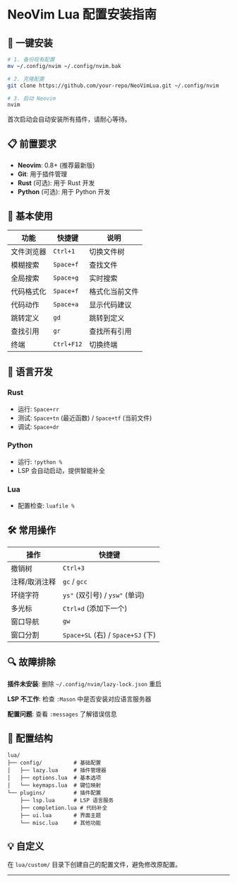 # NeoVim Lua 配置安装指南

## 🚀 一键安装

```bash
# 1. 备份现有配置
mv ~/.config/nvim ~/.config/nvim.bak

# 2. 克隆配置
git clone https://github.com/your-repo/NeoVimLua.git ~/.config/nvim

# 3. 启动 Neovim
nvim
```

首次启动会自动安装所有插件，请耐心等待。

## 📋 前置要求

- **Neovim**: 0.8+ (推荐最新版)
- **Git**: 用于插件管理
- **Rust** (可选): 用于 Rust 开发
- **Python** (可选): 用于 Python 开发

## 🔧 基本使用

| 功能 | 快捷键 | 说明 |
|------|--------|------|
| 文件浏览器 | `Ctrl+1` | 切换文件树 |
| 模糊搜索 | `Space+f` | 查找文件 |
| 全局搜索 | `Space+g` | 实时搜索 |
| 代码格式化 | `Space+f` | 格式化当前文件 |
| 代码动作 | `Space+a` | 显示代码建议 |
| 跳转定义 | `gd` | 跳转到定义 |
| 查找引用 | `gr` | 查找所有引用 |
| 终端 | `Ctrl+F12` | 切换终端 |

## 🎯 语言开发

### Rust
- 运行: `Space+rr`
- 测试: `Space+tn` (最近函数) / `Space+tf` (当前文件)
- 调试: `Space+dr`

### Python
- 运行: `!python %`
- LSP 会自动启动，提供智能补全

### Lua
- 配置检查: `luafile %`

## 🛠️ 常用操作

| 操作 | 快捷键 |
|------|--------|
| 撤销树 | `Ctrl+3` |
| 注释/取消注释 | `gc` / `gcc` |
| 环绕字符 | `ys"` (双引号) / `ysw"` (单词) |
| 多光标 | `Ctrl+d` (添加下一个) |
| 窗口导航 | `gw` |
| 窗口分割 | `Space+SL` (右) / `Space+SJ` (下) |

## 🔍 故障排除

**插件未安装**: 删除 `~/.config/nvim/lazy-lock.json` 重启

**LSP 不工作**: 检查 `:Mason` 中是否安装对应语言服务器

**配置问题**: 查看 `:messages` 了解错误信息

## 📁 配置结构

```
lua/
├── config/          # 基础配置
│   ├── lazy.lua     # 插件管理器
│   ├── options.lua  # 基本选项
│   └── keymaps.lua  # 键位映射
└── plugins/         # 插件配置
    ├── lsp.lua      # LSP 语言服务
    ├── completion.lua # 代码补全
    ├── ui.lua       # 界面主题
    └── misc.lua     # 其他功能
```

## 💡 自定义

在 `lua/custom/` 目录下创建自己的配置文件，避免修改原配置。

---
